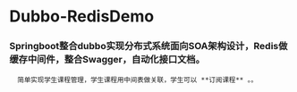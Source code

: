 # Dubbo-RedisDemo
  ### Springboot整合dubbo实现分布式系统面向SOA架构设计，Redis做缓存中间件，整合Swagger，自动化接口文档。
  
      简单实现学生课程管理，学生课程用中间表做关联，学生可以 **订阅课程** 。。
